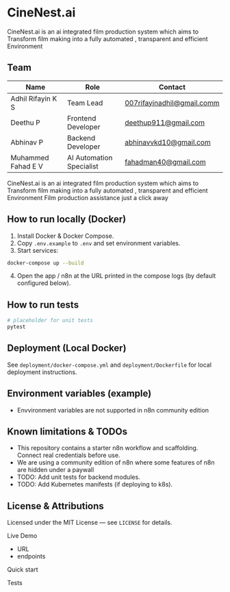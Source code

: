
# CineNest.ai

 CineNest.ai is an ai integrated film production system which aims to Transform film making into a fully automated , transparent  and efficient  Environment

## Team

| Name                  | Role                         | Contact                        |
|-----------------------|------------------------------|--------------------------------|
| Adhil Rifayin K S     | Team Lead                    | 007rifayinadhil@gmail.comm     |
| Deethu P              | Frontend Developer           | deethup911@gmail.com           |
| Abhinav P             | Backend Developer            | abhinavvkd10@gmail.com         |
| Muhammed Fahad E V    | AI Automation Specialist     | fahadman40@gmail.com           |

CineNest.ai is an ai integrated film production system which aims to Transform film making into a fully automated , transparent  and efficient  Environment 
Film production assistance just  a click away 



## How to run locally (Docker)
1. Install Docker & Docker Compose.
2. Copy `.env.example` to `.env` and set environment variables.
3. Start services:
```bash
docker-compose up --build
```
4. Open the app / n8n at the URL printed in the compose logs (by default configured below).

## How to run tests
```bash
# placeholder for unit tests
pytest
```

## Deployment (Local Docker)
See `deployment/docker-compose.yml` and `deployment/Dockerfile` for local deployment instructions.

## Environment variables (example)
- Envvironment variables are not supported in n8n community edition

## Known limitations & TODOs
- This repository contains a starter n8n workflow and scaffolding. Connect real credentials before use.
- We are using a community edition of n8n where some features of n8n are hidden under a paywall
- TODO: Add unit tests for backend modules.
- TODO: Add Kubernetes manifests (if deploying to k8s).

## License & Attributions
Licensed under the MIT License — see `LICENSE` for details.

Live Demo
- URL
- endpoints

Quick start 


Tests 



